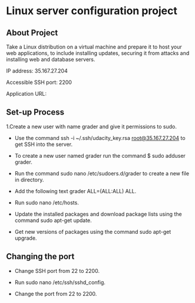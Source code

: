 # Linux server configuration project

## About Project

Take a Linux distribution on a virtual machine and prepare it to host your web applications, to include installing updates, securing it from attacks and installing web and database servers.

IP address: 35.167.27.204

Accessible SSH port: 2200

Application URL: 

## Set-up Process

1.Create a new user with name grader and give it permissions to sudo.

* Use the command ssh -i ~/.ssh/udacity_key.rsa root@35.167.27.204 to get SSH into the server.

* To create a new user named grader run the command $ sudo adduser grader.

* Run the command sudo nano /etc/sudoers.d/grader to create a new file in directory.

* Add the following text grader ALL=(ALL:ALL) ALL.

* Run sudo nano /etc/hosts.

* Update the installed packages and download package lists using the command sudo apt-get update.

* Get new versions of packages using the command sudo apt-get upgrade.

## Changing the port

* Change SSH port from 22 to 2200.

* Run sudo nano /etc/ssh/sshd_config.

* Change the port from 22 to 2200.


